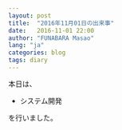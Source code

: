```yaml
---
layout: post
title:  "2016年11月01日の出来事"
date:   2016-11-01 22:00
author: "FUNABARA Masao"
lang: "ja"
categories: blog
tags: diary
---
```


本日は、

* システム開発

を行いました。

